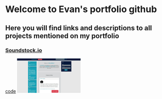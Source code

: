 # Welcome to Evan's portfolio github
## Here you will find links and descriptions to all projects mentioned on my portfolio

### [Soundstock.io](soundstock.io)
[code](https://github.com/EwilsonS/EvanSoundStock)
<img src="./assets/images/soundstock.JPG" width="200px">
